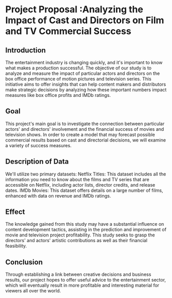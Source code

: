 # Project Proposal :Analyzing the Impact of Cast and Directors on Film and TV Commercial Success

## Introduction

The entertainment industry is changing quickly, and it's important to know what makes a production successful. The objective of our study is to analyze and measure the impact of particular actors and directors on the box office performance of motion pictures and television series. 
This initiative aims to offer insights that can help content makers and distributors make strategic decisions by analyzing how these important numbers impact measures like box office profits and IMDb ratings.

## Goal

This project's main goal is to investigate the connection between particular actors' and directors' involvement and the financial success of movies and television shows. In order to create a model that may forecast possible commercial results based on cast and directorial decisions, we will examine a variety of success measures.

## Description of Data

We'll utilize two primary datasets:
Netflix Titles: This dataset includes all the information you need to know about the films and TV series that are accessible on Netflix, including actor lists, director credits, and release dates.
IMDb Movies: This dataset offers details on a large number of films, enhanced with data on revenue and IMDb ratings.

## Effect

The knowledge gained from this study may have a substantial influence on content development tactics, assisting in the prediction and improvement of movie and television project profitability. This study seeks to grasp the directors' and actors' artistic contributions as well as their financial feasibility.

## Conclusion

Through establishing a link between creative decisions and business results, our project hopes to offer useful advice to the entertainment sector, which will eventually result in more profitable and interesting material for viewers all over the world.
